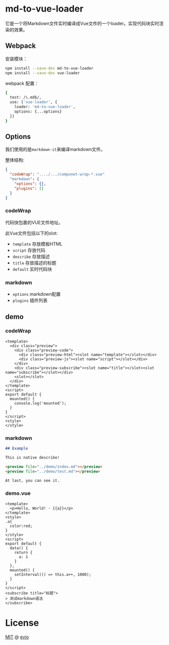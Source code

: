 # md-to-vue-loader

它是一个将Markdown文件实时编译成Vue文件的一个loader。实现代码块实时渲染的效果。

## Webpack

安装模块：

```bash
npm install --save-dev md-to-vue-loader
npm install --save-dev vue-loader
```

webpack 配置：

```bash
{
  test: /\.md$/,
  use: ['vue-loader', {
    loader: 'md-to-vue-loader',
    options: {...options}
  }]
}
```

## Options

我们使用的是`markdown-it`来编译markdown文件。

整体结构:

```json
{
  "codeWrap": "..../.../componet-wrap-*.vue"
  "markdown": {
    "options": {},
    "plugins": []
  }
}
```

### codeWrap

代码快包裹的VUE文件地址。

此Vue文件包括以下的slot:

- `template` 存放模板HTML
- `script` 存放代码
- `describe` 存放描述
- `title` 存放描述的标题
- `default` 实时代码块

### markdown

- `options` markdown配置
- `plugins` 插件列表

## demo

### codeWrap

```vue
<template>
  <div class="preview">
    <div class="preview-code">
      <div class="preview-html"><slot name="template"></slot></div>
      <div class="preview-js"><slot name="script"></slot></div>
    </div>
    <div class="preview-subscribe"><slot name="title"></slot><slot name="subscribe"></slot></div>
    <slot></slot>
  </div>
</template>
<script>
export default {
  mounted() {
    console.log('mounted');
  }
}
</script>
<style>
</style>
```

### markdown

```markdown
## Example

This is native describe!

<preview file="../demo/index.md"></preview>
<preview file="../demo/test.md"></preview>

At last, you can see it.
```

### demo.vue

```vue
<template>
  <p>Hello, World! - {{a}}</p>
</template>
<style>
.a{
  color:red;
}
</style>
<script>
export default {
  data() {
    return {
      a: 1
    }
  },
  mounted() {
    setInterval(() => this.a++, 1000);
  }
}
</script>
<subscribe title="标题">
> 测试markdown语法
</subscribe>
```

# License

[MIT](https://opensource.org/licenses/MIT) @ [evio](https://github.com/cevio)

